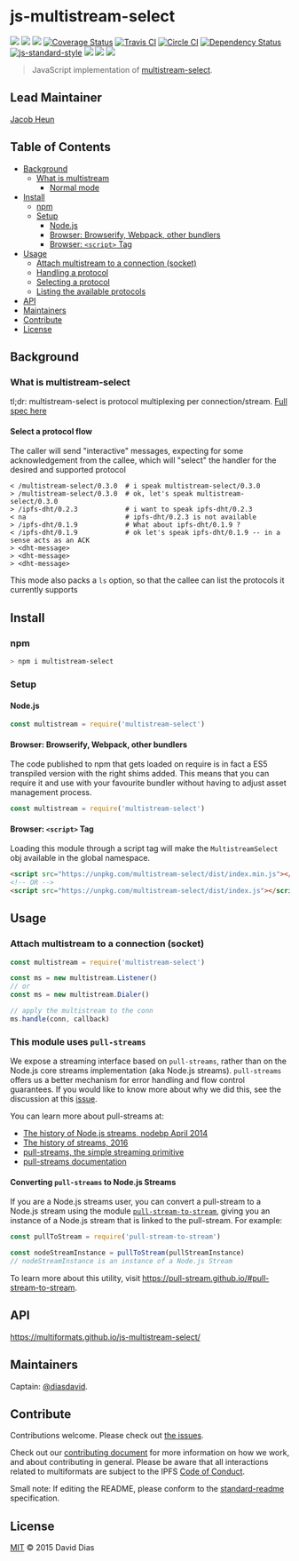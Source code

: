 # js-multistream-select

[![](https://img.shields.io/badge/made%20by-Protocol%20Labs-blue.svg?style=flat-square)](http://ipn.io)
[![](https://img.shields.io/badge/project-multiformats-blue.svg?style=flat-square)](https://github.com/multiformats/multiformats)
[![](https://img.shields.io/badge/freenode-%23ipfs-blue.svg?style=flat-square)](https://webchat.freenode.net/?channels=%23ipfs)
[![Coverage Status](https://coveralls.io/repos/github/multiformats/js-multistream-select/badge.svg?branch=master)](https://coveralls.io/github/multiformats/js-multistream-select?branch=master)
[![Travis CI](https://img.shields.io/travis/multiformats/js-multistream-select.svg?style=flat-square&branch=master)](https://travis-ci.org/multiformats/js-multistream-select)
[![Circle CI](https://circleci.com/gh/multiformats/js-multistream-select.svg?style=svg)](https://circleci.com/gh/multiformats/js-multistream-select)
[![Dependency Status](https://david-dm.org/multiformats/js-multistream-select.svg?style=flat-square)](https://david-dm.org/multiformats/js-multistream-select)
[![js-standard-style](https://img.shields.io/badge/code%20style-standard-brightgreen.svg?style=flat-square)](https://github.com/feross/standard)
![](https://img.shields.io/badge/npm-%3E%3D3.0.0-orange.svg?style=flat-square)
![](https://img.shields.io/badge/Node.js-%3E%3D4.0.0-orange.svg?style=flat-square)
[![](https://img.shields.io/badge/readme%20style-standard-brightgreen.svg?style=flat-square)](https://github.com/RichardLitt/standard-readme)

> JavaScript implementation of [multistream-select](https://github.com/multiformats/multistream-select).

## Lead Maintainer

[Jacob Heun](https://github.com/jacobheun)

## Table of Contents

- [Background](#background)
  - [What is multistream](#what-is-multistream)
    - [Normal mode](#normal-mode)
- [Install](#install)
  - [npm](#npm)
  - [Setup](#setup)
    - [Node.js](#nodejs)
    - [Browser: Browserify, Webpack, other bundlers](#browser-browserify-webpack-other-bundlers)
    - [Browser: `<script>` Tag](#browser-script-tag)
- [Usage](#usage)
  - [Attach multistream to a connection (socket)](#attach-multistream-to-a-connection-socket)
  - [Handling a protocol](#handling-a-protocol)
  - [Selecting a protocol](#selecting-a-protocol)
  - [Listing the available protocols](#listing-the-available-protocols)
- [API](#api)
- [Maintainers](#maintainers)
- [Contribute](#contribute)
- [License](#license)

## Background

### What is multistream-select

tl;dr: multistream-select is protocol multiplexing per connection/stream. [Full spec here](https://github.com/multiformats/multistream-select)

#### Select a protocol flow

The caller will send "interactive" messages, expecting for some acknowledgement from the callee, which will "select" the handler for the desired and supported protocol

```
< /multistream-select/0.3.0  # i speak multistream-select/0.3.0
> /multistream-select/0.3.0  # ok, let's speak multistream-select/0.3.0
> /ipfs-dht/0.2.3            # i want to speak ipfs-dht/0.2.3
< na                         # ipfs-dht/0.2.3 is not available
> /ipfs-dht/0.1.9            # What about ipfs-dht/0.1.9 ?
< /ipfs-dht/0.1.9            # ok let's speak ipfs-dht/0.1.9 -- in a sense acts as an ACK
> <dht-message>
> <dht-message>
> <dht-message>
```

This mode also packs a `ls` option, so that the callee can list the protocols it currently supports

## Install

### npm

```sh
> npm i multistream-select
```

### Setup

#### Node.js

```js
const multistream = require('multistream-select')
```

#### Browser: Browserify, Webpack, other bundlers

The code published to npm that gets loaded on require is in fact a ES5
transpiled version with the right shims added. This means that you can require
it and use with your favourite bundler without having to adjust asset management
process.

```js
const multistream = require('multistream-select')
```

#### Browser: `<script>` Tag

Loading this module through a script tag will make the `MultistreamSelect` obj available in
the global namespace.

```html
<script src="https://unpkg.com/multistream-select/dist/index.min.js"></script>
<!-- OR -->
<script src="https://unpkg.com/multistream-select/dist/index.js"></script>
```

## Usage

### Attach multistream to a connection (socket)

```JavaScript
const multistream = require('multistream-select')

const ms = new multistream.Listener()
// or
const ms = new multistream.Dialer()

// apply the multistream to the conn
ms.handle(conn, callback)
```

### This module uses `pull-streams`

We expose a streaming interface based on `pull-streams`, rather than on the Node.js core streams implementation (aka Node.js streams). `pull-streams` offers us a better mechanism for error handling and flow control guarantees. If you would like to know more about why we did this, see the discussion at this [issue](https://github.com/ipfs/js-ipfs/issues/362).

You can learn more about pull-streams at:

- [The history of Node.js streams, nodebp April 2014](https://www.youtube.com/watch?v=g5ewQEuXjsQ)
- [The history of streams, 2016](http://dominictarr.com/post/145135293917/history-of-streams)
- [pull-streams, the simple streaming primitive](http://dominictarr.com/post/149248845122/pull-streams-pull-streams-are-a-very-simple)
- [pull-streams documentation](https://pull-stream.github.io/)

#### Converting `pull-streams` to Node.js Streams

If you are a Node.js streams user, you can convert a pull-stream to a Node.js stream using the module [`pull-stream-to-stream`](https://github.com/pull-stream/pull-stream-to-stream), giving you an instance of a Node.js stream that is linked to the pull-stream. For example:

```js
const pullToStream = require('pull-stream-to-stream')

const nodeStreamInstance = pullToStream(pullStreamInstance)
// nodeStreamInstance is an instance of a Node.js Stream
```

To learn more about this utility, visit https://pull-stream.github.io/#pull-stream-to-stream.

## API

https://multiformats.github.io/js-multistream-select/

## Maintainers

Captain: [@diasdavid](https://github.com/diasdavid).

## Contribute

Contributions welcome. Please check out [the issues](https://github.com/multiformats/js-multistream-select/issues).

Check out our [contributing document](https://github.com/multiformats/multiformats/blob/master/contributing.md) for more information on how we work, and about contributing in general. Please be aware that all interactions related to multiformats are subject to the IPFS [Code of Conduct](https://github.com/ipfs/community/blob/master/code-of-conduct.md).

Small note: If editing the README, please conform to the [standard-readme](https://github.com/RichardLitt/standard-readme) specification.

## License

[MIT](LICENSE) © 2015 David Dias
